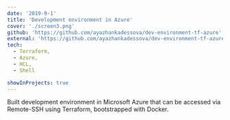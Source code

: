 ```yaml
---
date: '2019-9-1'
title: 'Development environment in Azure'
cover: './screen3.png'
github: 'https://github.com/ayazhankadessova/dev-environment-tf-azure'
external: 'https://github.com/ayazhankadessova/dev-environment-tf-azure'
tech:
  - Terraform,
  - Azure,
  - HCL,
  - Shell

showInProjects: true
---
```


Built development environment in Microsoft Azure that can be accessed via Remote-SSH using Terraform, bootstrapped with Docker.

